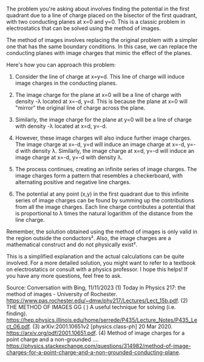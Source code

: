 The problem you're asking about involves finding the potential in the first quadrant due to a line of charge placed on the bisector of the first quadrant, with two conducting planes at x=0 and y=0. This is a classic problem in electrostatics that can be solved using the method of images.

The method of images involves replacing the original problem with a simpler one that has the same boundary conditions. In this case, we can replace the conducting planes with image charges that mimic the effect of the planes.

Here's how you can approach this problem:

1. Consider the line of charge at x=y=d. This line of charge will induce image charges in the conducting planes.

2. The image charge for the plane at x=0 will be a line of charge with density -λ located at x=-d, y=d. This is because the plane at x=0 will "mirror" the original line of charge across the plane.

3. Similarly, the image charge for the plane at y=0 will be a line of charge with density -λ located at x=d, y=-d.

4. However, these image charges will also induce further image charges. The image charge at x=-d, y=d will induce an image charge at x=-d, y=-d with density λ. Similarly, the image charge at x=d, y=-d will induce an image charge at x=-d, y=-d with density λ.

5. The process continues, creating an infinite series of image charges. The image charges form a pattern that resembles a checkerboard, with alternating positive and negative line charges.

6. The potential at any point (x,y) in the first quadrant due to this infinite series of image charges can be found by summing up the contributions from all the image charges. Each line charge contributes a potential that is proportional to λ times the natural logarithm of the distance from the line charge.

Remember, the solution obtained using the method of images is only valid in the region outside the conductors². Also, the image charges are a mathematical construct and do not physically exist².

This is a simplified explanation and the actual calculations can be quite involved. For a more detailed solution, you might want to refer to a textbook on electrostatics or consult with a physics professor. I hope this helps! If you have any more questions, feel free to ask.

Source: Conversation with Bing, 11/11/2023
(1) Today in Physics 217: the method of images - University of Rochester. https://www.pas.rochester.edu/~dmw/phy217/Lectures/Lect_15b.pdf.
(2) THE METHOD OF IMAGES GG ( ) A useful technique for solving (i.e. finding). https://hep.physics.illinois.edu/home/serrede/P435/Lecture_Notes/P435_Lect_06.pdf.
(3) arXiv:2001.10651v2 [physics.class-ph] 20 Mar 2020. https://arxiv.org/pdf/2001.10651.pdf.
(4) Method of image charges for a point charge and a non-grounded .... https://physics.stackexchange.com/questions/314982/method-of-image-charges-for-a-point-charge-and-a-non-grounded-conducting-plane.